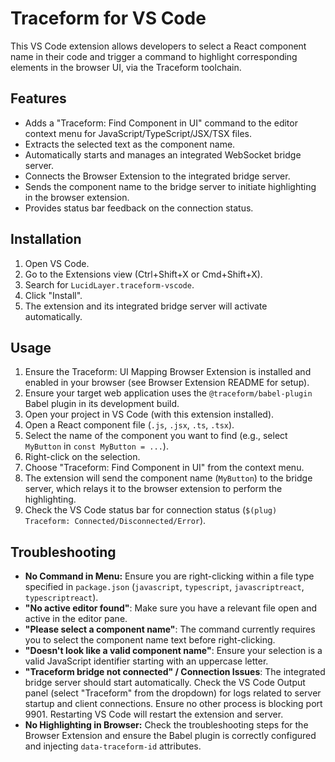 # Traceform for VS Code

This VS Code extension allows developers to select a React component name in their code and trigger a command to highlight corresponding elements in the browser UI, via the Traceform toolchain.

## Features

- Adds a "Traceform: Find Component in UI" command to the editor context menu for JavaScript/TypeScript/JSX/TSX files.
- Extracts the selected text as the component name.
- Automatically starts and manages an integrated WebSocket bridge server.
- Connects the Browser Extension to the integrated bridge server.
- Sends the component name to the bridge server to initiate highlighting in the browser extension.
- Provides status bar feedback on the connection status.

## Installation

1.  Open VS Code.
2.  Go to the Extensions view (Ctrl+Shift+X or Cmd+Shift+X).
3.  Search for `LucidLayer.traceform-vscode`.
4.  Click "Install".
5.  The extension and its integrated bridge server will activate automatically.

## Usage

1.  Ensure the Traceform: UI Mapping Browser Extension is installed and enabled in your browser (see Browser Extension README for setup).
2.  Ensure your target web application uses the `@traceform/babel-plugin` Babel plugin in its development build.
3.  Open your project in VS Code (with this extension installed).
4.  Open a React component file (`.js`, `.jsx`, `.ts`, `.tsx`).
4.  Select the name of the component you want to find (e.g., select `MyButton` in `const MyButton = ...`).
5.  Right-click on the selection.
6.  Choose "Traceform: Find Component in UI" from the context menu.
7.  The extension will send the component name (`MyButton`) to the bridge server, which relays it to the browser extension to perform the highlighting.
8.  Check the VS Code status bar for connection status (`$(plug) Traceform: Connected/Disconnected/Error`).

## Troubleshooting

- **No Command in Menu:** Ensure you are right-clicking within a file type specified in `package.json` (`javascript`, `typescript`, `javascriptreact`, `typescriptreact`).
- **"No active editor found"**: Make sure you have a relevant file open and active in the editor pane.
- **"Please select a component name"**: The command currently requires you to select the component name text before right-clicking.
- **"Doesn't look like a valid component name"**: Ensure your selection is a valid JavaScript identifier starting with an uppercase letter.
- **"Traceform bridge not connected" / Connection Issues**: The integrated bridge server should start automatically. Check the VS Code Output panel (select "Traceform" from the dropdown) for logs related to server startup and client connections. Ensure no other process is blocking port 9901. Restarting VS Code will restart the extension and server.
- **No Highlighting in Browser:** Check the troubleshooting steps for the Browser Extension and ensure the Babel plugin is correctly configured and injecting `data-traceform-id` attributes.
